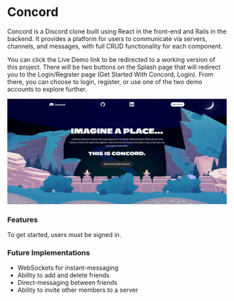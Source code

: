 # Concord

Concord is a Discord clone built using React in the front-end and Rails in the backend. It provides a platform for users to communicate via servers, channels, and messages, with full CRUD functionality for each component.

You can click the Live Demo link to be redirected to a working version of this project. There will be two buttons on the Splash page that will redirect you to the Login/Register page (Get Started With Concord, Login). From there, you can choose to login, register, or use one of the two demo accounts to explore further.

![SplashPage](/frontend/src/assets/splash-final.png)

### Features

To get started, users must be signed in. 

### Future Implementations
- WebSockets for instant-messaging
- Ability to add and delete friends
- Direct-messaging between friends
- Ability to invite other members to a server